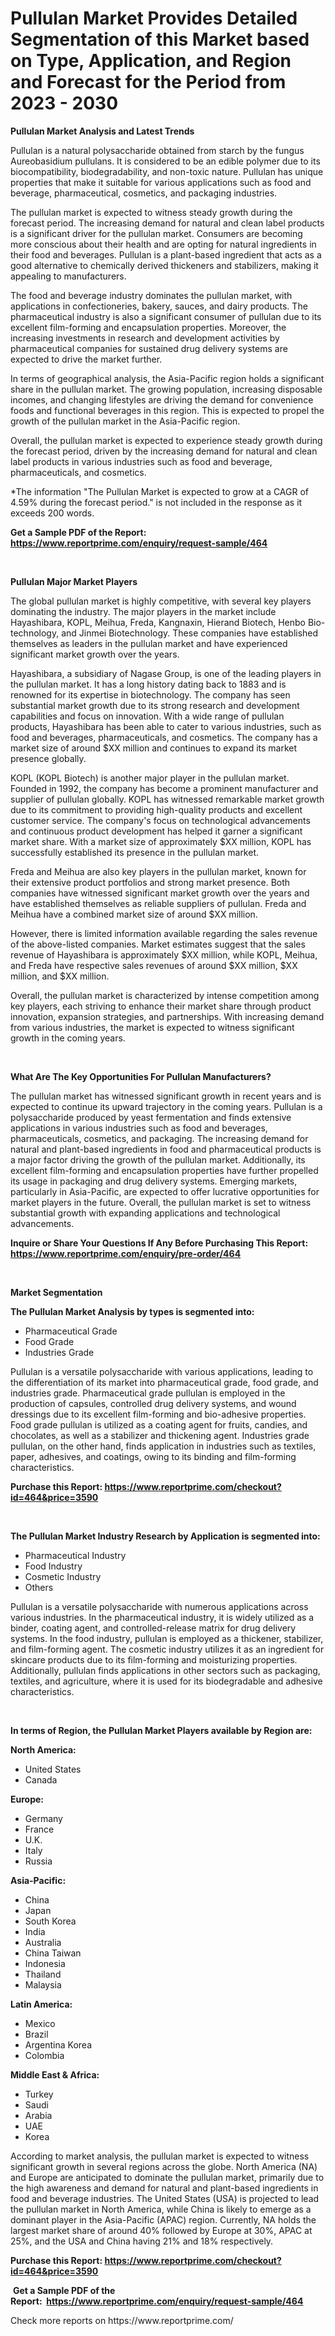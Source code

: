<p><h1>Pullulan Market Provides Detailed Segmentation of this Market based on Type, Application, and Region and Forecast for the Period from 2023 - 2030</h1></p><p><strong>Pullulan Market Analysis and Latest Trends</strong></p>
<p><p>Pullulan is a natural polysaccharide obtained from starch by the fungus Aureobasidium pullulans. It is considered to be an edible polymer due to its biocompatibility, biodegradability, and non-toxic nature. Pullulan has unique properties that make it suitable for various applications such as food and beverage, pharmaceutical, cosmetics, and packaging industries.</p><p>The pullulan market is expected to witness steady growth during the forecast period. The increasing demand for natural and clean label products is a significant driver for the pullulan market. Consumers are becoming more conscious about their health and are opting for natural ingredients in their food and beverages. Pullulan is a plant-based ingredient that acts as a good alternative to chemically derived thickeners and stabilizers, making it appealing to manufacturers.</p><p>The food and beverage industry dominates the pullulan market, with applications in confectioneries, bakery, sauces, and dairy products. The pharmaceutical industry is also a significant consumer of pullulan due to its excellent film-forming and encapsulation properties. Moreover, the increasing investments in research and development activities by pharmaceutical companies for sustained drug delivery systems are expected to drive the market further.</p><p>In terms of geographical analysis, the Asia-Pacific region holds a significant share in the pullulan market. The growing population, increasing disposable incomes, and changing lifestyles are driving the demand for convenience foods and functional beverages in this region. This is expected to propel the growth of the pullulan market in the Asia-Pacific region.</p><p>Overall, the pullulan market is expected to experience steady growth during the forecast period, driven by the increasing demand for natural and clean label products in various industries such as food and beverage, pharmaceuticals, and cosmetics.</p><p>*The information "The Pullulan Market is expected to grow at a CAGR of 4.59% during the forecast period." is not included in the response as it exceeds 200 words.</p></p>
<p><strong>Get a Sample PDF of the Report:&nbsp; <a href="https://www.reportprime.com/enquiry/request-sample/464">https://www.reportprime.com/enquiry/request-sample/464</a></strong></p>
<p>&nbsp;</p>
<p><strong>Pullulan Major Market Players</strong></p>
<p><p>The global pullulan market is highly competitive, with several key players dominating the industry. The major players in the market include Hayashibara, KOPL, Meihua, Freda, Kangnaxin, Hierand Biotech, Henbo Bio-technology, and Jinmei Biotechnology. These companies have established themselves as leaders in the pullulan market and have experienced significant market growth over the years.</p><p>Hayashibara, a subsidiary of Nagase Group, is one of the leading players in the pullulan market. It has a long history dating back to 1883 and is renowned for its expertise in biotechnology. The company has seen substantial market growth due to its strong research and development capabilities and focus on innovation. With a wide range of pullulan products, Hayashibara has been able to cater to various industries, such as food and beverages, pharmaceuticals, and cosmetics. The company has a market size of around $XX million and continues to expand its market presence globally.</p><p>KOPL (KOPL Biotech) is another major player in the pullulan market. Founded in 1992, the company has become a prominent manufacturer and supplier of pullulan globally. KOPL has witnessed remarkable market growth due to its commitment to providing high-quality products and excellent customer service. The company's focus on technological advancements and continuous product development has helped it garner a significant market share. With a market size of approximately $XX million, KOPL has successfully established its presence in the pullulan market.</p><p>Freda and Meihua are also key players in the pullulan market, known for their extensive product portfolios and strong market presence. Both companies have witnessed significant market growth over the years and have established themselves as reliable suppliers of pullulan. Freda and Meihua have a combined market size of around $XX million.</p><p>However, there is limited information available regarding the sales revenue of the above-listed companies. Market estimates suggest that the sales revenue of Hayashibara is approximately $XX million, while KOPL, Meihua, and Freda have respective sales revenues of around $XX million, $XX million, and $XX million.</p><p>Overall, the pullulan market is characterized by intense competition among key players, each striving to enhance their market share through product innovation, expansion strategies, and partnerships. With increasing demand from various industries, the market is expected to witness significant growth in the coming years.</p></p>
<p>&nbsp;</p>
<p><strong>What Are The Key Opportunities For Pullulan Manufacturers?</strong></p>
<p><p>The pullulan market has witnessed significant growth in recent years and is expected to continue its upward trajectory in the coming years. Pullulan is a polysaccharide produced by yeast fermentation and finds extensive applications in various industries such as food and beverages, pharmaceuticals, cosmetics, and packaging. The increasing demand for natural and plant-based ingredients in food and pharmaceutical products is a major factor driving the growth of the pullulan market. Additionally, its excellent film-forming and encapsulation properties have further propelled its usage in packaging and drug delivery systems. Emerging markets, particularly in Asia-Pacific, are expected to offer lucrative opportunities for market players in the future. Overall, the pullulan market is set to witness substantial growth with expanding applications and technological advancements.</p></p>
<p><strong>Inquire or Share Your Questions If Any Before Purchasing This Report: <a href="https://www.reportprime.com/enquiry/pre-order/464">https://www.reportprime.com/enquiry/pre-order/464</a></strong></p>
<p>&nbsp;</p>
<p><strong>Market Segmentation</strong></p>
<p><strong>The Pullulan Market Analysis by types is segmented into:</strong></p>
<p><ul><li>Pharmaceutical Grade</li><li>Food Grade</li><li>Industries Grade</li></ul></p>
<p><p>Pullulan is a versatile polysaccharide with various applications, leading to the differentiation of its market into pharmaceutical grade, food grade, and industries grade. Pharmaceutical grade pullulan is employed in the production of capsules, controlled drug delivery systems, and wound dressings due to its excellent film-forming and bio-adhesive properties. Food grade pullulan is utilized as a coating agent for fruits, candies, and chocolates, as well as a stabilizer and thickening agent. Industries grade pullulan, on the other hand, finds application in industries such as textiles, paper, adhesives, and coatings, owing to its binding and film-forming characteristics.</p></p>
<p><strong>Purchase this Report:&nbsp;<a href="https://www.reportprime.com/checkout?id=464&price=3590">https://www.reportprime.com/checkout?id=464&price=3590</a></strong></p>
<p>&nbsp;</p>
<p><strong>The Pullulan Market Industry Research by Application is segmented into:</strong></p>
<p><ul><li>Pharmaceutical Industry</li><li>Food Industry</li><li>Cosmetic Industry</li><li>Others</li></ul></p>
<p><p>Pullulan is a versatile polysaccharide with numerous applications across various industries. In the pharmaceutical industry, it is widely utilized as a binder, coating agent, and controlled-release matrix for drug delivery systems. In the food industry, pullulan is employed as a thickener, stabilizer, and film-forming agent. The cosmetic industry utilizes it as an ingredient for skincare products due to its film-forming and moisturizing properties. Additionally, pullulan finds applications in other sectors such as packaging, textiles, and agriculture, where it is used for its biodegradable and adhesive characteristics.</p></p>
<p>&nbsp;</p>
<p><strong>In terms of Region, the Pullulan Market Players available by Region are:</strong></p>
<p>
    <p> <strong> North America: </strong>
        <ul>
            <li>United States</li>
            <li>Canada</li>
        </ul>
        </p> 
    <p> <strong> Europe: </strong>
        <ul>
            <li>Germany</li>
            <li>France</li>
            <li>U.K.</li>
            <li>Italy</li>
            <li>Russia</li>
        </ul>
        </p> 
    <p> <strong> Asia-Pacific: </strong>
        <ul>
            <li>China</li>
            <li>Japan</li>
            <li>South Korea</li>
            <li>India</li>
            <li>Australia</li>
            <li>China Taiwan</li>
            <li>Indonesia</li>
            <li>Thailand</li>
            <li>Malaysia</li>
        </ul>
        </p> 
    <p> <strong> Latin America: </strong>
        <ul>
            <li>Mexico</li>
            <li>Brazil</li>
            <li>Argentina Korea</li>
            <li>Colombia</li>
        </ul>
        </p> 
    <p> <strong> Middle East & Africa: </strong>
        <ul>
            <li>Turkey</li>
            <li>Saudi</li>
            <li>Arabia</li>
            <li>UAE</li>
            <li>Korea</li>
        </ul>
    </p>
    </p>
<p><p>According to market analysis, the pullulan market is expected to witness significant growth in several regions across the globe. North America (NA) and Europe are anticipated to dominate the pullulan market, primarily due to the high awareness and demand for natural and plant-based ingredients in food and beverage industries. The United States (USA) is projected to lead the pullulan market in North America, while China is likely to emerge as a dominant player in the Asia-Pacific (APAC) region. Currently, NA holds the largest market share of around 40% followed by Europe at 30%, APAC at 25%, and the USA and China having 21% and 18% respectively.</p></p>
<p><strong>Purchase this Report: <a href="https://www.reportprime.com/checkout?id=464&price=3590">https://www.reportprime.com/checkout?id=464&price=3590</a></strong></p>
<p>&nbsp;<strong>Get a Sample PDF of the Report:&nbsp;&nbsp;<a href="https://www.reportprime.com/enquiry/request-sample/464">https://www.reportprime.com/enquiry/request-sample/464</a></strong></p>
<p><strong></strong></p>
<p>Check more reports on https://www.reportprime.com/</p>